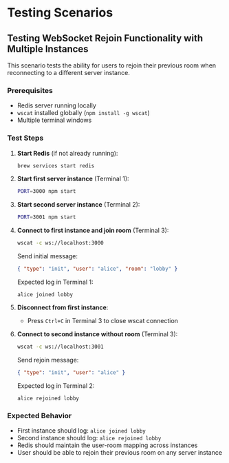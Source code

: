 # Testing Scenarios

## Testing WebSocket Rejoin Functionality with Multiple Instances

This scenario tests the ability for users to rejoin their previous room when reconnecting to a different server instance.

### Prerequisites
- Redis server running locally
- `wscat` installed globally (`npm install -g wscat`)
- Multiple terminal windows

### Test Steps

1. **Start Redis** (if not already running):
   ```bash
   brew services start redis
   ```

2. **Start first server instance** (Terminal 1):
   ```bash
   PORT=3000 npm start
   ```

3. **Start second server instance** (Terminal 2):
   ```bash
   PORT=3001 npm start
   ```

4. **Connect to first instance and join room** (Terminal 3):
   ```bash
   wscat -c ws://localhost:3000
   ```
   
   Send initial message:
   ```json
   { "type": "init", "user": "alice", "room": "lobby" }
   ```
   
   Expected log in Terminal 1:
   ```
   alice joined lobby
   ```

5. **Disconnect from first instance**:
   - Press `Ctrl+C` in Terminal 3 to close wscat connection

6. **Connect to second instance without room** (Terminal 3):
   ```bash
   wscat -c ws://localhost:3001
   ```
   
   Send rejoin message:
   ```json
   { "type": "init", "user": "alice" }
   ```
   
   Expected log in Terminal 2:
   ```
   alice rejoined lobby
   ```

### Expected Behavior
- First instance should log: `alice joined lobby`
- Second instance should log: `alice rejoined lobby`
- Redis should maintain the user-room mapping across instances
- User should be able to rejoin their previous room on any server instance

